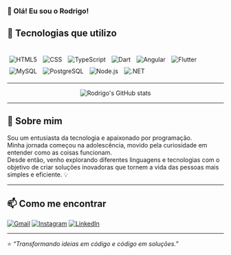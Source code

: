 ### 👋 Olá! Eu sou o Rodrigo!

## 🚀 Tecnologias que utilizo

<div style="display: inline_block"><br>
 <img style="padding:5px;" align="center" alt="HTML5" src="https://img.shields.io/badge/HTML5-E34F26?style=for-the-badge&logo=html5&logoColor=white">
 <img style="padding:5px;" align="center" alt="CSS" src="https://img.shields.io/badge/CSS-239120?style=for-the-badge&logo=css3&logoColor=white">
 <img style="padding:5px;" align="center" alt="TypeScript" src="https://img.shields.io/badge/TypeScript-007ACC?style=for-the-badge&logo=typescript&logoColor=white">
 <img style="padding:5px;" align="center" alt="Dart" src="https://img.shields.io/badge/Dart-0175C2?style=for-the-badge&logo=dart&logoColor=white">
 <img style="padding:5px;" align="center" alt="Angular" src="https://img.shields.io/badge/Angular-DD0031?style=for-the-badge&logo=angular&logoColor=white">
 <img style="padding:5px;" align="center" alt="Flutter" src="https://img.shields.io/badge/Flutter-02569B?style=for-the-badge&logo=flutter&logoColor=white">
 <img style="padding:5px;" align="center" alt="MySQL" src="https://img.shields.io/badge/MySQL-005C84?style=for-the-badge&logo=mysql&logoColor=white">
 <img style="padding:5px;" align="center" alt="PostgreSQL" src="https://img.shields.io/badge/PostgreSQL-316192?style=for-the-badge&logo=postgresql&logoColor=white">
 <img style="padding:5px;" align="center" alt="Node.js" src="https://img.shields.io/badge/Node.js-43853D?style=for-the-badge&logo=node.js&logoColor=white">
 <img style="padding:5px;" align="center" alt=".NET" src="https://img.shields.io/badge/.NET-5C2D91?style=for-the-badge&logo=.net&logoColor=white">
</div>

---

<div align="center">

![Rodrigo's GitHub stats](https://github-stats-rodrigo.vercel.app/api?username=rodriguera4k&show_icons=true&theme=tokyonight&count_private=true&include_all_commits=true)

</div>

---

## 💬 Sobre mim

Sou um entusiasta da tecnologia e apaixonado por programação.  
Minha jornada começou na adolescência, movido pela curiosidade em entender como as coisas funcionam.  
Desde então, venho explorando diferentes linguagens e tecnologias com o objetivo de criar soluções inovadoras que tornem a vida das pessoas mais simples e eficiente. 💡

---

## 📫 Como me encontrar

[![Gmail](https://img.shields.io/badge/-Gmail-D14836?style=for-the-badge&logo=gmail&logoColor=white)](mailto:rodrigogranzotto173@gmail.com)
[![Instagram](https://img.shields.io/badge/-Instagram-E4405F?style=for-the-badge&logo=instagram&logoColor=white)](https://www.instagram.com/digueraah/)
[![LinkedIn](https://img.shields.io/badge/-LinkedIn-0077B5?style=for-the-badge&logo=linkedin&logoColor=white)](https://www.linkedin.com/in/rodrigo-granzotto-0a6abb216/)

---

⭐️ *“Transformando ideias em código e código em soluções.”*
